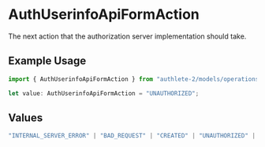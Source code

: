 # AuthUserinfoApiFormAction

The next action that the authorization server implementation should take.

## Example Usage

```typescript
import { AuthUserinfoApiFormAction } from "authlete-2/models/operations";

let value: AuthUserinfoApiFormAction = "UNAUTHORIZED";
```

## Values

```typescript
"INTERNAL_SERVER_ERROR" | "BAD_REQUEST" | "CREATED" | "UNAUTHORIZED" | "FORBIDDEN" | "JSON" | "JWT" | "OK"
```